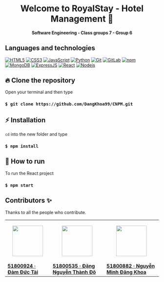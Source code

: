 <h1 align="center">Welcome to RoyalStay - Hotel Management 👋</h1>
<h4 align="center">Software Engineering - Class groups 7 - Group 6</h4>


## Languages and technologies
[![HTML5](https://img.shields.io/badge/-HTML5-black?style=flat-square&logo=html5&logoColor=E34F26)](https://developer.mozilla.org/vi/docs/Web/Guide/HTML/HTML5)
[![CSS3](https://img.shields.io/badge/-CSS3-black?style=flat-square&logo=css3&logoColor=1572B6)](https://developer.mozilla.org/vi/docs/Learn/Getting_started_with_the_web/CSS_basics)
[![JavaScript](https://img.shields.io/badge/-JavaScript-black?style=flat-square&logo=javascript)](https://developer.mozilla.org/vi/docs/Learn/Getting_started_with_the_web/JavaScript_basics)
[![Python](https://img.shields.io/badge/-Python-000?&logo=Python)](https://www.python.org/)
[![Git](https://img.shields.io/badge/-Git-black?style=flat-square&logo=git)](https://git-scm.com/)
[![GitLab](https://img.shields.io/badge/-GitLab-black?style=flat-square&logo=gitlab)](https://about.gitlab.com/)
[![npm](https://img.shields.io/badge/-npm-black?style=flat-square&logo=npm)](https://www.npmjs.com/)
[![MongoDB](https://img.shields.io/badge/-MongoDB-black?style=flat-square&logo=mongodb)](https://www.mongodb.com/)
[![ExpressJS](https://img.shields.io/badge/-Express.js-000000?style=flat-square&logo=express&logoColor=white)](https://expressjs.com/)
[![React](https://img.shields.io/badge/-React-black?style=flat-square&logo=react)](https://reactjs.org/)
[![Nodejs](https://img.shields.io/badge/-Nodejs-black?style=flat-square&logo=Node.js)](https://nodejs.org/en/)

## 🔥 Clone the repository

Open your terminal and then type

### `$ git clone https://github.com/DangKhoa99/CNPM.git`

## ⚡ Installation

`cd` into the new folder and type

### `$ npm install`

## 🚀 How to run

To run the React project

### `$ npm start`


## Contributors ✨

Thanks to all the people who contribute.

<table>
  <tr>
    <td>
      <p align="center">
        <a href="https://github.com/andydam452"><img src="https://avatars.githubusercontent.com/u/44116015?v=4" width="100px;" alt=""/>
      </p>
    </td>
    <td>
      <p align="center">
        <a href="https://github.com/thanhdo001121"><img src="https://avatars.githubusercontent.com/u/79702984?v=4" width="100px;" alt=""/>
      </p>
    </td>
    <td>
      <p align="center">
        <a href="https://github.com/DangKhoa99"><img src="https://avatars.githubusercontent.com/u/56160839?v=4" width="100px;" alt=""/>
      </p>
    </td>
  </tr>
  <tr>
    <td text-align="center"><a href="https://github.com/andydam452"><b>51800924 · Đàm Đức Tài</b></td>
    <td text-align="center"><a href="https://github.com/thanhdo001121"><b>51800535 · Đặng Nguyễn Thành Đô</b></td>
    <td text-align="center"><a href="https://github.com/DangKhoa99"><b>51800882 · Nguyễn Minh Đăng Khoa</b></td>
  </tr>
</table>
